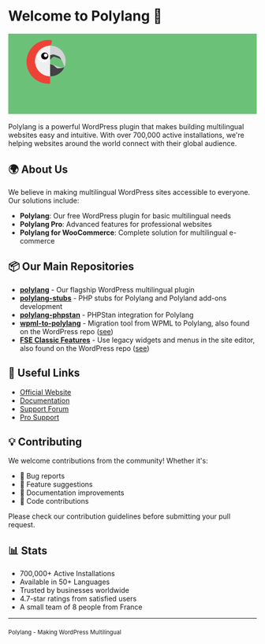 # Welcome to Polylang 👋

![Polylang Logo](../assets/banner-772x250.png)

Polylang is a powerful WordPress plugin that makes building multilingual websites easy and intuitive. With over 700,000 active installations, we're helping websites around the world connect with their global audience.

## 🌍 About Us

We believe in making multilingual WordPress sites accessible to everyone. Our solutions include:

- **Polylang**: Our free WordPress plugin for basic multilingual needs
- **Polylang Pro**: Advanced features for professional websites
- **Polylang for WooCommerce**: Complete solution for multilingual e-commerce

## 📦 Our Main Repositories

- [**polylang**](https://github.com/polylang/polylang) - Our flagship WordPress multilingual plugin
- [**polylang-stubs**](https://github.com/polylang/polylang-stubs) - PHP stubs for Polylang and Polyland add-ons development
- [**polylang-phpstan**](https://github.com/polylang/polylang-phpstan) - PHPStan integration for Polylang
- [**wpml-to-polylang**](https://github.com/polylang/wpml-to-polylang) - Migration tool from WPML to Polylang, also found on the WordPress repo ([see](https://wordpress.org/plugins/wpml-to-polylang/))
- [**FSE Classic Features**](https://github.com/polylang/fse-classic) - Use legacy widgets and menus in the site editor, also found on the WordPress repo ([see](https://wordpress.org/plugins/fse-classic/))

## 🔗 Useful Links

- [Official Website](https://polylang.pro)
- [Documentation](https://polylang.pro/doc/)
- [Support Forum](https://wordpress.org/support/plugin/polylang/)
- [Pro Support](https://polylang.pro/support/)

## 💡 Contributing

We welcome contributions from the community! Whether it's:

- 🐛 Bug reports
- 💬 Feature suggestions
- 📖 Documentation improvements
- 🔧 Code contributions

Please check our contribution guidelines before submitting your pull request.

## 📊 Stats

- 700,000+ Active Installations
- Available in 50+ Languages
- Trusted by businesses worldwide
- 4.7-star ratings from satisfied users
- A small team of 8 people from France

---

<sub>Polylang - Making WordPress Multilingual</sub>

